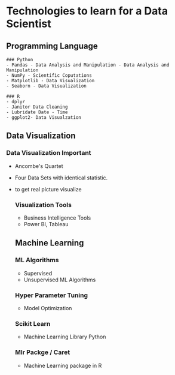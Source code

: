 # Technologies to learn for a Data Scientist

## Programming Language
```
### Python
- Pandas - Data Analysis and Manipulation - Data Analysis and Manipulation
- NumPy - Scientific Coputations  
- Matplotlib - Data Visualization
- Seaborn - Data Visualization

### R
- dplyr
- Janitor Data Cleaning
- Lubridate Date - Time
- ggplot2- Data Visualzation

```
## Data Visualization
### Data Visualization Important
- Ancombe's Quartet
- Four Data Sets with identical statistic.
- to get real picture visualize

  ### Visualization Tools
  - Business Intelligence Tools
  - Power BI, Tableau

  ## Machine Learning
  
  ### ML Algorithms
  - Supervised
  - Unsupervised ML Algorithms
    
  ### Hyper Parameter Tuning
  - Model Optimization
    
  ### Scikit Learn
  - Machine Learning Library Python
  
  ### Mlr Packge / Caret
  - Machine Learning package in R


    
